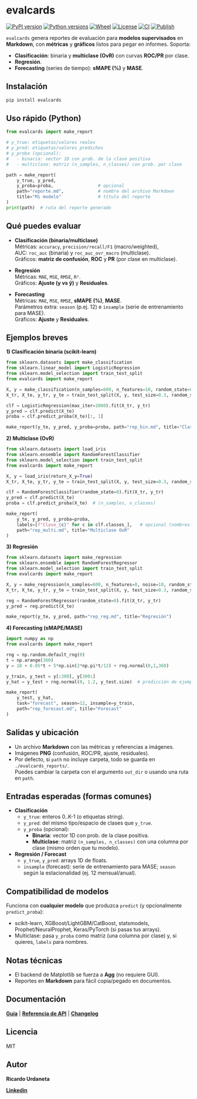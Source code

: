 evalcards
================

[![PyPI version](https://img.shields.io/pypi/v/evalcards?logo=pypi&label=PyPI)](https://pypi.org/project/evalcards/)
[![Python versions](https://img.shields.io/pypi/pyversions/evalcards?logo=python&label=Python)](https://pypi.org/project/evalcards/)
[![Wheel](https://img.shields.io/pypi/wheel/evalcards?label=wheel)](https://pypi.org/project/evalcards/#files)
[![License](https://img.shields.io/pypi/l/evalcards?label=License)](https://pypi.org/project/evalcards/)
[![CI](https://github.com/Ricardouchub/evalcards/actions/workflows/ci.yml/badge.svg)](https://github.com/Ricardouchub/evalcards/actions/workflows/ci.yml)
[![Publish](https://github.com/Ricardouchub/evalcards/actions/workflows/release.yml/badge.svg)](https://github.com/Ricardouchub/evalcards/actions/workflows/release.yml)

`evalcards` genera reportes de evaluación para **modelos supervisados** en **Markdown**, con **métricas** y **gráficos** listos para pegar en informes. Soporta:
- **Clasificación**: binaria y **multiclase (OvR)** con curvas **ROC/PR** por clase.
- **Regresión**.
- **Forecasting** (series de tiempo): **sMAPE (%)** y **MASE**.




Instalación
-----------
```bash
pip install evalcards
```

Uso rápido (Python)
-------------------
```python
from evalcards import make_report

# y_true: etiquetas/valores reales
# y_pred: etiquetas/valores predichos
# y_proba (opcional):
#   - binaria: vector 1D con prob. de la clase positiva
#   - multiclase: matriz (n_samples, n_classes) con prob. por clase

path = make_report(
    y_true, y_pred,
    y_proba=proba,                 # opcional
    path="reporte.md",             # nombre del archivo Markdown
    title="Mi modelo"              # título del reporte
)
print(path)  # ruta del reporte generado
```

Qué puedes evaluar
------------------
- **Clasificación (binaria/multiclase)**  
  Métricas: `accuracy`, `precision/recall/F1` (macro/weighted),  
  AUC: `roc_auc` (binaria) y `roc_auc_ovr_macro` (multiclase).  
  Gráficos: **matriz de confusión**, **ROC** y **PR** (por clase en multiclase).

- **Regresión**  
  Métricas: `MAE`, `MSE`, `RMSE`, `R²`.  
  Gráficos: **Ajuste (y vs ŷ)** y **Residuales**.

- **Forecasting**  
  Métricas: `MAE`, `MSE`, `RMSE`, **sMAPE (%)**, **MASE**.  
  Parámetros extra: `season` (p.ej. 12) e `insample` (serie de entrenamiento para MASE).  
  Gráficos: **Ajuste** y **Residuales**.

Ejemplos breves
---------------
**1) Clasificación binaria (scikit-learn)**
```python
from sklearn.datasets import make_classification
from sklearn.linear_model import LogisticRegression
from sklearn.model_selection import train_test_split
from evalcards import make_report

X, y = make_classification(n_samples=600, n_features=10, random_state=0)
X_tr, X_te, y_tr, y_te = train_test_split(X, y, test_size=0.3, random_state=0)

clf = LogisticRegression(max_iter=1000).fit(X_tr, y_tr)
y_pred = clf.predict(X_te)
proba = clf.predict_proba(X_te)[:, 1]

make_report(y_te, y_pred, y_proba=proba, path="rep_bin.md", title="Clasificación binaria")
```

**2) Multiclase (OvR)**
```python
from sklearn.datasets import load_iris
from sklearn.ensemble import RandomForestClassifier
from sklearn.model_selection import train_test_split
from evalcards import make_report

X, y = load_iris(return_X_y=True)
X_tr, X_te, y_tr, y_te = train_test_split(X, y, test_size=0.3, random_state=0)

clf = RandomForestClassifier(random_state=0).fit(X_tr, y_tr)
y_pred = clf.predict(X_te)
proba = clf.predict_proba(X_te)  # (n_samples, n_classes)

make_report(
    y_te, y_pred, y_proba=proba,
    labels=[f"Clase_{c}" for c in clf.classes_],   # opcional (nombres por clase)
    path="rep_multi.md", title="Multiclase OvR"
)
```

**3) Regresión**
```python
from sklearn.datasets import make_regression
from sklearn.ensemble import RandomForestRegressor
from sklearn.model_selection import train_test_split
from evalcards import make_report

X, y = make_regression(n_samples=600, n_features=8, noise=10, random_state=0)
X_tr, X_te, y_tr, y_te = train_test_split(X, y, test_size=0.3, random_state=0)

reg = RandomForestRegressor(random_state=0).fit(X_tr, y_tr)
y_pred = reg.predict(X_te)

make_report(y_te, y_pred, path="rep_reg.md", title="Regresión")
```

**4) Forecasting (sMAPE/MASE)**
```python
import numpy as np
from evalcards import make_report

rng = np.random.default_rng(0)
t = np.arange(360)
y = 10 + 0.05*t + 5*np.sin(2*np.pi*t/12) + rng.normal(0,1,360)

y_train, y_test = y[:300], y[300:]
y_hat = y_test + rng.normal(0, 1.2, y_test.size)  # predicción de ejemplo

make_report(
    y_test, y_hat,
    task="forecast", season=12, insample=y_train,
    path="rep_forecast.md", title="Forecast"
)
```

Salidas y ubicación
-------------------
- Un archivo **Markdown** con las métricas y referencias a imágenes.
- Imágenes **PNG** (confusión, ROC/PR, ajuste, residuales).
- Por defecto, si `path` no incluye carpeta, todo se guarda en `./evalcards_reports/`.  
  Puedes cambiar la carpeta con el argumento `out_dir` o usando una ruta en `path`.

Entradas esperadas (formas comunes)
-----------------------------------
- **Clasificación**
  - `y_true`: enteros 0..K-1 (o etiquetas string).
  - `y_pred`: del mismo tipo/espacio de clases que `y_true`.
  - `y_proba` (opcional):
    - **Binaria**: vector 1D con prob. de la clase positiva.
    - **Multiclase**: matriz `(n_samples, n_classes)` con una columna por clase (mismo orden que tu modelo).
- **Regresión / Forecast**
  - `y_true`, `y_pred`: arrays 1D de floats.
  - `insample` (forecast): serie de entrenamiento para MASE; `season` según la estacionalidad (ej. 12 mensual/anual).

Compatibilidad de modelos
------------------------
Funciona con **cualquier modelo** que produzca `predict` (y opcionalmente `predict_proba`):
- scikit-learn, XGBoost/LightGBM/CatBoost, statsmodels, Prophet/NeuralProphet, Keras/PyTorch (si pasas tus arrays).
- Multiclase: pasa `y_proba` como matriz (una columna por clase) y, si quieres, `labels` para nombres.

Notas técnicas
--------------
- El backend de Matplotlib se fuerza a **Agg** (no requiere GUI).
- Reportes en **Markdown** para fácil copia/pegado en documentos.

Documentación
-----------

**[Guía](docs/index.md)** | **[Referencia de API](docs/api.md)** | **[Changelog](CHANGELOG.md)**

Licencia
--------
MIT

Autor
-----
**Ricardo Urdaneta**

**[Linkedin](https://www.linkedin.com/in/ricardourdanetacastro)**

